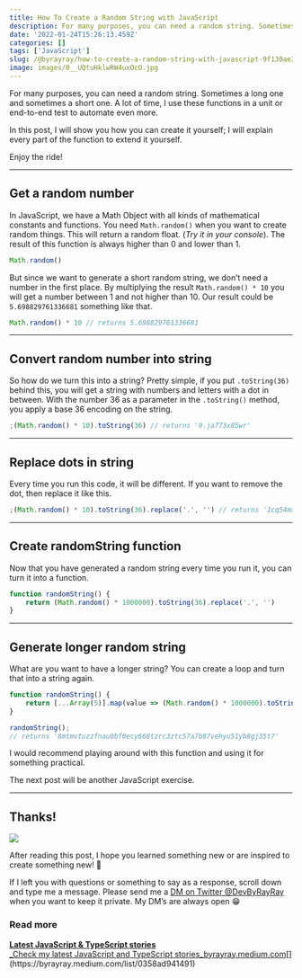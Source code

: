 ```yaml
---
title: How To Create a Random String with JavaScript
description: For many purposes, you can need a random string. Sometimes a long one and sometimes a short one. A lot of time, I use these functions in a unit or end-to-end test to automate even more.
date: '2022-01-24T15:26:13.459Z'
categories: []
tags: ['JavaScript']
slug: /@byrayray/how-to-create-a-random-string-with-javascript-9f130ae2227e
image: images/0__UQtuHklwRW4uxOcO.jpg
---
```


For many purposes, you can need a random string. Sometimes a long one and sometimes a short one. A lot of time, I use these functions in a unit or end-to-end test to automate even more.

In this post, I will show you how you can create it yourself; I will explain every part of the function to extend it yourself.

Enjoy the ride!

---

## Get a random number

In JavaScript, we have a Math Object with all kinds of mathematical constants and functions. You need `Math.random()` when you want to create random things. This will return a random float. (_Try it in your console_). The result of this function is always higher than 0 and lower than 1.

```javascript
Math.random()
```

But since we want to generate a short random string, we don’t need a number in the first place. By multiplying the result `Math.random() * 10` you will get a number between 1 and not higher than 10. Our result could be `5.698829761336681` something like that.

```javascript
Math.random() * 10 // returns 5.698829761336681
```

---
## Convert random number into string

So how do we turn this into a string? Pretty simple, if you put `.toString(36)` behind this, you will get a string with numbers and letters with a dot in between. With the number 36 as a parameter in the `.toString()` method, you apply a base 36 encoding on the string.

```javascript
;(Math.random() * 10).toString(36) // returns '9.ja773x85wr'
```

---

## Replace dots in string

Every time you run this code, it will be different. If you want to remove the dot, then replace it like this.

```javascript
;(Math.random() * 10).toString(36).replace('.', '') // returns '1cq54mxwg9hl'
```

---

## Create randomString function

Now that you have generated a random string every time you run it, you can turn it into a function.

```javascript
function randomString() {
	return (Math.random() * 1000000).toString(36).replace('.', '')
}
```

---

## Generate longer random string

What are you want to have a longer string? You can create a loop and turn that into a string again.

```javascript
function randomString() {
	return [...Array(5)].map(value => (Math.random() * 1000000).toString(36).replace('.', '')).join('')
}
```

```javascript
randomString();
// returns '8mtmvtuzzfnau0bf0ecy668tzrc3ztc57a7b87vehyu51yb8gj35t7'
```

I would recommend playing around with this function and using it for something practical.

The next post will be another JavaScript exercise.

---

## Thanks!

![](/images/0__4aTcitCaVTWHHeiO.jpg)

After reading this post, I hope you learned something new or are inspired to create something new! 🤗

If I left you with questions or something to say as a response, scroll down and type me a message. Please send me a [DM on Twitter @DevByRayRay](https://twitter.com/@devbyrayray) when you want to keep it private. My DM’s are always open 😁

### Read more

[**Latest JavaScript & TypeScript stories**  
\_Check my latest JavaScript and TypeScript stories_byrayray.medium.com](https://byrayray.medium.com/list/0358ad941491 'https://byrayray.medium.com/list/0358ad941491')[](https://byrayray.medium.com/list/0358ad941491)
